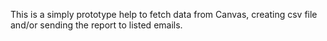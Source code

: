 This is a simply prototype help to fetch data from Canvas, creating csv file and/or sending the report to listed emails.
